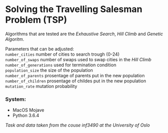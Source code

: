 # Solving the Travelling Salesman Problem (TSP)
Algorithms that are tested are the *Exhaustive Search*, *Hill Climb* and *Genetic Algoritm*.

Parameters that can be adjusted:  
`number_cities` number of cities to search trough (0-24)  
`number_of_swaps` number of swaps used to swap cities in the *Hill Climb*  
`number_of_generations` used for termination condition  
`population_size` the size of the population  
`number_of_parents` prosentage of parents put in the new population  
`number_of_children` prosentage of childes put in the new population  
`mutation_rate` mutation probability  

### System:
* MacOS Mojave
* Python 3.6.4

_Task and data taken from the couse inf3490 at the University of Oslo_